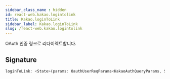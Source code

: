 ```yaml
---
sidebar_class_name : hidden
id: react-web.kakao.logintolink
title: Kakao.loginToLink
sidebar_label: Kakao.loginToLink
slug: /react-web.kakao.logintolink
---
```






OAuth 인증 링크로 리다이렉트합니다.

## Signature

```typescript
loginToLink: <State>(params: OauthUserReqParams<KakaoAuthQueryParams, State>) => void;
```

